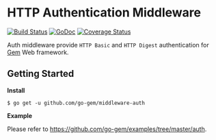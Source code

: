 # HTTP Authentication Middleware

[![Build Status](https://travis-ci.org/go-gem/middleware-auth.svg?branch=master)](https://travis-ci.org/go-gem/middleware-auth)
[![GoDoc](https://godoc.org/github.com/go-gem/middleware-auth?status.svg)](https://godoc.org/github.com/go-gem/middleware-auth)
[![Coverage Status](https://coveralls.io/repos/github/go-gem/middleware-auth/badge.svg?branch=master)](https://coveralls.io/github/go-gem/middleware-auth?branch=master)

Auth middleware provide `HTTP Basic` and `HTTP Digest` authentication for [Gem](https://github.com/go-gem/gem) Web framework.

## Getting Started

**Install**

```
$ go get -u github.com/go-gem/middleware-auth
```

**Example**

Please refer to https://github.com/go-gem/examples/tree/master/auth.